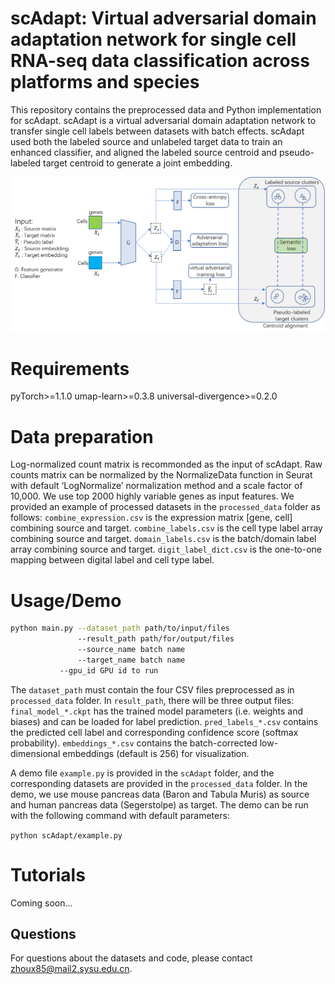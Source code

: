 # scAdapt: Virtual adversarial domain adaptation network for single cell RNA-seq data classification across platforms and species
This repository contains the preprocessed data and Python implementation for scAdapt. scAdapt is a virtual adversarial domain adaptation network to transfer single cell labels between datasets with batch effects. scAdapt used both the labeled source and unlabeled target data to train an enhanced classifier, and aligned the labeled source centroid and pseudo-labeled target centroid to generate a joint embedding.

<p align="center">
    <img src="scAdapt/model.png" width="638">
</p>

# Requirements

pyTorch>=1.1.0
umap-learn>=0.3.8
universal-divergence>=0.2.0

# Data preparation

Log-normalized count matrix is recommonded as the input of scAdapt. Raw counts matrix can be normalized by the NormalizeData function in Seurat with default ‘LogNormalize’ normalization method and a scale factor of 10,000. We use top 2000 highly variable genes as input features. We provided an example of processed datasets in the `processed_data` folder as follows:
`combine_expression.csv` is the expression matrix [gene, cell] combining source and target.
`combine_labels.csv` is the cell type label array combining source and target.
`domain_labels.csv` is the batch/domain label array combining source and target.
`digit_label_dict.csv` is the one-to-one mapping between digital label and cell type label.

# Usage/Demo

```bash
python main.py --dataset_path path/to/input/files
               --result_path path/for/output/files
               --source_name batch name
               --target_name batch name
	       --gpu_id GPU id to run
```
The `dataset_path` must contain the four CSV files preprocessed as in `processed_data` folder. In `result_path`, there will be three output files: `final_model_*.ckpt` has the trained model    parameters (i.e. weights and biases) and can be loaded for label prediction. `pred_labels_*.csv` contains the predicted cell label and corresponding confidence score (softmax probability). `embeddings_*.csv` contains the batch-corrected low-dimensional embeddings (default is 256) for visualization.

A demo file `example.py` is provided in the `scAdapt` folder, and the corresponding datasets are provided in the `processed_data` folder. In the demo, we use mouse pancreas data (Baron and Tabula Muris) as source and human pancreas data (Segerstolpe) as target. The demo can be run with the following command with default parameters:

`python scAdapt/example.py`

# Tutorials

Coming soon...

## Questions

For questions about the datasets and code, please contact [zhoux85@mail2.sysu.edu.cn](mailto:zhoux85@mail2.sysu.edu.cn). 


